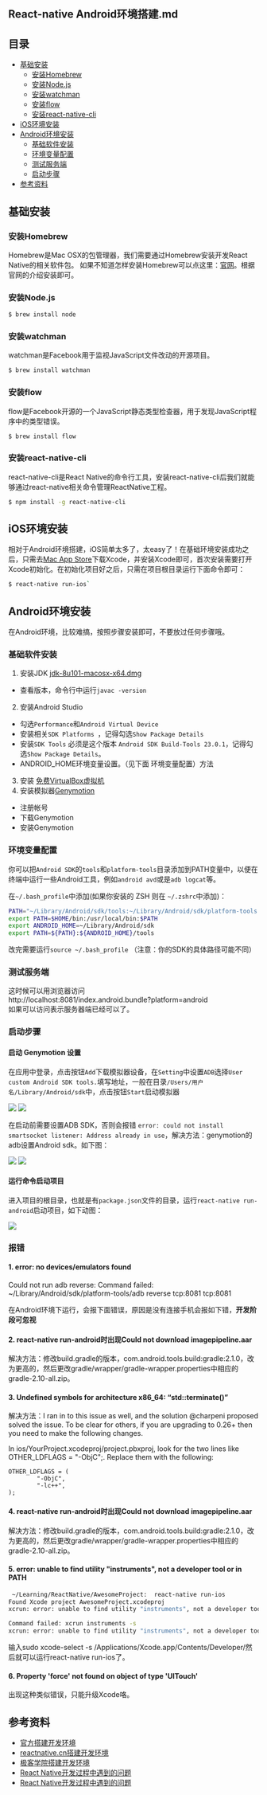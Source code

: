 React-native Android环境搭建.md
---

## 目录

- [基础安装](#基础安装)
  - [安装Homebrew](#安装homebrew)
  - [安装Node.js](#安装nodejs)
  - [安装watchman](#安装watchman)
  - [安装flow](#安装flow)
  - [安装react-native-cli](#安装react-native-cli)
- [iOS环境安装](#ios环境安装)
- [Android环境安装](#android环境安装)
  - [基础软件安装](#基础软件安装)
  - [环境变量配置](#环境变量配置)
  - [测试服务端](#测试服务端)
  - [启动步骤](#启动步骤)
- [参考资料](#参考资料)

## 基础安装

### 安装Homebrew

Homebrew是Mac OSX的包管理器，我们需要通过Homebrew安装开发React Native的相关软件包。
如果不知道怎样安装Homebrew可以点这里：[官网](http://brew.sh/index_zh-cn.html)。根据官网的介绍安装即可。

### 安装Node.js

```bash
$ brew install node
```

### 安装watchman

watchman是Facebook用于监视JavaScript文件改动的开源项目。

```bash
$ brew install watchman
```

### 安装flow

flow是Facebook开源的一个JavaScript静态类型检查器，用于发现JavaScript程序中的类型错误。

```bash
$ brew install flow
```

### 安装react-native-cli

react-native-cli是React Native的命令行工具，安装react-native-cli后我们就能够通过react-native相关命令管理ReactNative工程。

```bash
$ npm install -g react-native-cli
```

## iOS环境安装

相对于Android环境搭建，iOS简单太多了，太easy了！在基础环境安装成功之后，只需去[Mac App Store](https://itunes.apple.com/us/app/xcode/id497799835?mt=12)下载Xcode，并安装Xcode即可，首次安装需要打开Xcode初始化。在初始化项目好之后，只需在项目根目录运行下面命令即可：

```bash
$ react-native run-ios`
```

## Android环境安装

在Android环境，比较难搞，按照步骤安装即可，不要放过任何步骤哦。

### 基础软件安装

1. 安装JDK [jdk-8u101-macosx-x64.dmg](http://www.oracle.com/technetwork/java/javase/downloads/index-jsp-138363.html)
  - 查看版本，命令行中运行`javac -version`
2. 安装Android Studio
  - 勾选`Performance`和`Android Virtual Device`
  - 安装相关`SDK Platforms `，记得勾选`Show Package Details`
  - 安装`SDK Tools` 必须是这个版本 `Android SDK Build-Tools 23.0.1`，记得勾选`Show Package Details`。
  - ANDROID_HOME环境变量设置。（见下面 环境变量配置）方法
3. 安装 [免费VirtualBox虚拟机](https://www.virtualbox.org/)
4. 安装模拟器[Genymotion](http://www.genymotion.net/)
  - 注册帐号
  - 下载Genymotion
  - 安装Genymotion

### 环境变量配置

你可以把`Android SDK`的`tools`和`platform-tools`目录添加到PATH变量中，以便在终端中运行一些Android工具，例如`android avd`或是`adb logcat`等。  

在`~/.bash_profile`中添加(如果你安装的 ZSH 则在 `~/.zshrc`中添加)：

```bash
PATH="~/Library/Android/sdk/tools:~/Library/Android/sdk/platform-tools:${PATH}"
export PATH=$HOME/bin:/usr/local/bin:$PATH
export ANDROID_HOME=~/Library/Android/sdk
export PATH=${PATH}:${ANDROID_HOME}/tools
```

改完需要运行`source ~/.bash_profile`
（注意：你的SDK的具体路径可能不同）

### 测试服务端

这时候可以用浏览器访问  
http://localhost:8081/index.android.bundle?platform=android  
如果可以访问表示服务器端已经可以了。

### 启动步骤

#### 启动 Genymotion 设置

在应用中登录，点击按钮`Add`下载模拟器设备，在`Setting`中设置`ADB`选择`User custom Android SDK tools.`填写地址，一般在目录`/Users/用户名/Library/Android/sdk`中，点击按钮`Start`启动模拟器

![](img/Genymotion01.jpg)
![](img/Genymotion02.jpg)

在启动前需要设置ADB SDK，否则会报错 `error: could not install smartsocket listener: Address already in use`，解决方法：genymotion的adb设置Android sdk。如下图：

![](img/Genymotion04.jpg)
![](img/Genymotion03.jpg)

#### 运行命令启动项目

进入项目的根目录，也就是有`package.json`文件的目录，运行`react-native run-android`启动项目，如下动图：

![](img/React-native-run.gif)

### 报错

#### 1. error: no devices/emulators found

Could not run adb reverse: Command failed: ~/Library/Android/sdk/platform-tools/adb reverse tcp:8081 tcp:8081

在Android环境下运行，会报下面错误，原因是没有连接手机会报如下错，**开发阶段可忽视**

#### 2. react-native run-android时出现Could not download imagepipeline.aar

解决方法：修改build.gradle的版本，com.android.tools.build:gradle:2.1.0，改为更高的，然后更改gradle/wrapper/gradle-wrapper.properties中相应的gradle-2.10-all.zip。

#### 3. Undefined symbols for architecture x86_64: “std::terminate()”

解决方法：I ran in to this issue as well, and the solution @charpeni proposed solved the issue. To be clear for others, if you are upgrading to 0.26+ then you need to make the following changes.

In ios/YourProject.xcodeproj/project.pbxproj, look for the two lines like OTHER_LDFLAGS = "-ObjC";. Replace them with the following:

```
OTHER_LDFLAGS = (
        "-ObjC",
        "-lc++",
);
```

#### 4. react-native run-android时出现Could not download imagepipeline.aar

解决方法：修改build.gradle的版本，com.android.tools.build:gradle:2.1.0，改为更高的，然后更改gradle/wrapper/gradle-wrapper.properties中相应的gradle-2.10-all.zip。

#### 5. error: unable to find utility "instruments", not a developer tool or in PATH

```bash
 ~/Learning/ReactNative/AwesomeProject:  react-native run-ios
Found Xcode project AwesomeProject.xcodeproj
xcrun: error: unable to find utility "instruments", not a developer tool or in PATH

Command failed: xcrun instruments -s
xcrun: error: unable to find utility "instruments", not a developer tool or in PATH
```

输入sudo xcode-select -s /Applications/Xcode.app/Contents/Developer/然后就可以运行react-native run-ios了。

#### 6. Property 'force' not found on object of type 'UITouch'

出现这种类似错误，只能升级Xcode咯。


## 参考资料

- [官方搭建开发环境](https://facebook.github.io/react-native/docs/getting-started.html#content)
- [reactnative.cn搭建开发环境](http://reactnative.cn/docs/0.35/getting-started.html)
- [极客学院搭建开发环境](http://wiki.jikexueyuan.com/project/react-native/DevelopmentSetupAndroid.html)
- [React Native开发过程中遇到的问题](https://github.com/haiyangjiajian/haiyangjiajian.github.io/blob/4bd765801712adf33b4d45280fb01e9aef21c1b1/_posts/2016-8-9-react%20native%20related%20problems%20and%20solutions.md)
- [React Native开发过程中遇到的问题](https://github.com/mzkmzk/WEB_Accumulate/blob/48959f4ad30a2b1773de5cfaa316879f2666cd94/reactnativeru_men.md)
